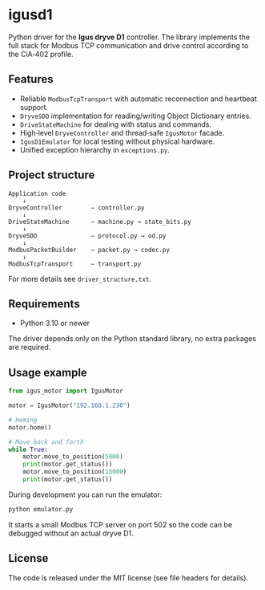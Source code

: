 # igusd1

Python driver for the **Igus dryve D1** controller.  The library implements the
full stack for Modbus TCP communication and drive control according to the
CiA‑402 profile.

## Features

- Reliable `ModbusTcpTransport` with automatic reconnection and heartbeat
  support.
- `DryveSDO` implementation for reading/writing Object Dictionary entries.
- `DriveStateMachine` for dealing with status and commands.
- High‑level `DryveController` and thread‑safe `IgusMotor` facade.
- `IgusD1Emulator` for local testing without physical hardware.
- Unified exception hierarchy in `exceptions.py`.

## Project structure

```
Application code
    ↓
DryveController        — controller.py
    ↓
DriveStateMachine      — machine.py → state_bits.py
    ↓
DryveSDO               — protocol.py → od.py
    ↓
ModbusPacketBuilder    — packet.py → codec.py
    ↓
ModbusTcpTransport     — transport.py
```

For more details see `driver_structure.txt`.

## Requirements

- Python 3.10 or newer

The driver depends only on the Python standard library, no extra packages are required.

## Usage example

```python
from igus_motor import IgusMotor

motor = IgusMotor("192.168.1.230")

# Homing
motor.home()

# Move back and forth
while True:
    motor.move_to_position(5000)
    print(motor.get_status())
    motor.move_to_position(15000)
    print(motor.get_status())
```

During development you can run the emulator:

```bash
python emulator.py
```

It starts a small Modbus TCP server on port 502 so the code can be debugged without an actual dryve D1.

## License

The code is released under the MIT license (see file headers for details).

